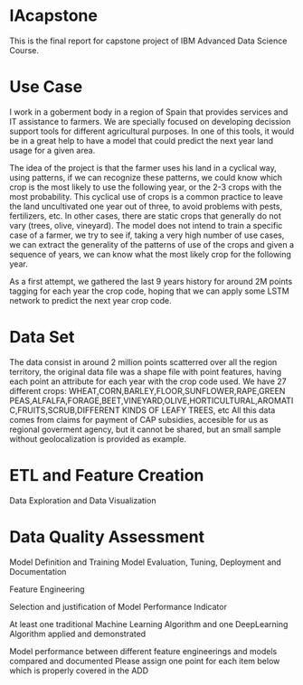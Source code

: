 # IAcapstone
This is the final report for capstone project of IBM Advanced Data Science Course.

# Use Case
I work in a goberment body in a region of Spain that provides services and IT assistance to farmers. We are specially focused on developing decission support tools for different agricultural purposes. In one of this tools, it would be in a great help to have a model that could predict the next year land usage for a given area.

The idea of the project is that the farmer uses his land in a cyclical way, using patterns, if we can recognize these patterns, we could know which crop is the most likely to use the following year, or the 2-3 crops with the most probability.
This cyclical use of crops is a common practice to leave the land uncultivated one year out of three, to avoid problems with pests, fertilizers, etc. In other cases, there are static crops that generally do not vary (trees, olive, vineyard).
The model does not intend to train a specific case of a farmer, we try to see if, taking a very high number of use cases, we can extract the generality of the patterns of use of the crops and given a sequence of years, we can know what the most likely crop for the following year.

As a first attempt, we gathered the last 9 years history for around 2M points tagging for each year the crop code, hoping that we can apply some LSTM network to predict the next year crop code. 

# Data Set
The data consist in around 2 million points scatterred over all the region territory, the original data file was a shape file with point features, having each point an attribute for each year with the crop code used.
We have 27 different crops: WHEAT,CORN,BARLEY,FLOOR,SUNFLOWER,RAPE,GREEN PEAS,ALFALFA,FORAGE,BEET,VINEYARD,OLIVE,HORTICULTURAL,AROMATIC,FRUITS,SCRUB,DIFFERENT KINDS OF LEAFY TREES, etc
All this data comes from claims for payment of CAP subsidies, accesible for us as regional goverment agency, but it cannot be shared, but an small sample without geolocalization is provided as example.

# ETL and Feature Creation

Data Exploration and Data Visualization 
# Data Quality Assessment

Model Definition and Training
Model Evaluation, Tuning, Deployment and Documentation




Feature Engineering

Selection and justification of Model Performance Indicator

At least one traditional Machine Learning Algorithm and one DeepLearning Algorithm applied and demonstrated

Model performance between different feature engineerings and models compared and documented
Please assign one point for each item below which is properly covered in the ADD
